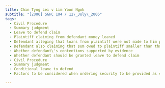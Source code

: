 ```yaml
---
title: Chin Tyng Lei v Lim Yoon Ngok 
subtitle: "[2006] SGHC 104 / 12\_July\_2006"
tags:
  - Civil Procedure
  - Summary judgment
  - Leave to defend claim
  - Plaintiff claiming from defendant money loaned
  - Defendant alleging that loans from plaintiff were not made to him personally but were extended to company of which they were both directors
  - Defendant also claiming that sum owed to plaintiff smaller than that claimed
  - Whether defendant\'s contentions supported by evidence
  - Whether defendant should be granted leave to defend claim
  - Civil Procedure
  - Summary judgment
  - Conditional leave to defend
  - Factors to be considered when ordering security to be provided as condition of being granted leave to defend claim

---
```


